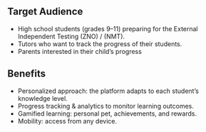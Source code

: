 ## Target Audience

- High school students (grades 9–11) preparing for the External Independent Testing (ZNO) / (NMT).
- Tutors who want to track the progress of their students.
- Parents interested in their child’s progress

## Benefits

- Personalized approach: the platform adapts to each student’s knowledge level.
- Progress tracking & analytics to monitor learning outcomes.
- Gamified learning: personal pet, achievements, and rewards.
- Mobility: access from any device.
